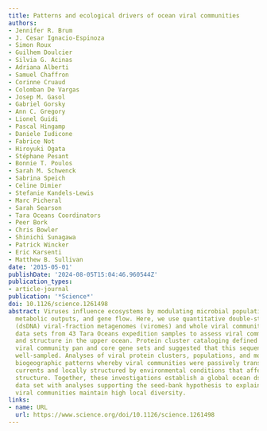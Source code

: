 ```yaml
---
title: Patterns and ecological drivers of ocean viral communities
authors:
- Jennifer R. Brum
- J. Cesar Ignacio-Espinoza
- Simon Roux
- Guilhem Doulcier
- Silvia G. Acinas
- Adriana Alberti
- Samuel Chaffron
- Corinne Cruaud
- Colomban De Vargas
- Josep M. Gasol
- Gabriel Gorsky
- Ann C. Gregory
- Lionel Guidi
- Pascal Hingamp
- Daniele Iudicone
- Fabrice Not
- Hiroyuki Ogata
- Stéphane Pesant
- Bonnie T. Poulos
- Sarah M. Schwenck
- Sabrina Speich
- Celine Dimier
- Stefanie Kandels-Lewis
- Marc Picheral
- Sarah Searson
- Tara Oceans Coordinators
- Peer Bork
- Chris Bowler
- Shinichi Sunagawa
- Patrick Wincker
- Eric Karsenti
- Matthew B. Sullivan
date: '2015-05-01'
publishDate: '2024-08-05T15:04:46.960544Z'
publication_types:
- article-journal
publication: '*Science*'
doi: 10.1126/science.1261498
abstract: Viruses influence ecosystems by modulating microbial population size, diversity,
  metabolic outputs, and gene flow. Here, we use quantitative double-stranded DNA
  (dsDNA) viral-fraction metagenomes (viromes) and whole viral community morphological
  data sets from 43 Tara Oceans expedition samples to assess viral community patterns
  and structure in the upper ocean. Protein cluster cataloging defined pelagic upper-ocean
  viral community pan and core gene sets and suggested that this sequence space is
  well-sampled. Analyses of viral protein clusters, populations, and morphology revealed
  biogeographic patterns whereby viral communities were passively transported on oceanic
  currents and locally structured by environmental conditions that affect host community
  structure. Together, these investigations establish a global ocean dsDNA viromic
  data set with analyses supporting the seed-bank hypothesis to explain how oceanic
  viral communities maintain high local diversity.
links:
- name: URL
  url: https://www.science.org/doi/10.1126/science.1261498
---
```

